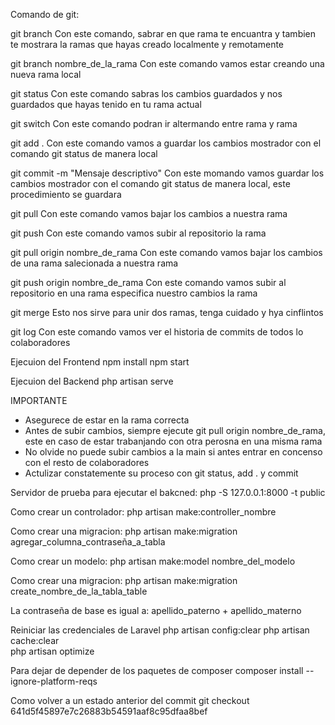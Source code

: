 Comando de git:

git branch
Con este comando, sabrar en que rama te encuantra y tambien te mostrara la ramas que hayas creado localmente y remotamente 

git branch nombre_de_la_rama
Con este comando vamos estar creando una nueva rama local

git status
Con este comando sabras los cambios guardados y nos guardados que hayas tenido en tu rama actual

git switch
Con este comando podran ir altermando entre rama y rama 

git add .
Con este comando vamos a guardar los cambios mostrador con el comando git status de manera local

git commit -m "Mensaje descriptivo"
Con este momando vamos guardar los cambios mostrador con el comando git status de manera local, este procedimiento se guardara 

git pull
Con este comando vamos bajar los cambios a nuestra rama

git push
Con este comando vamos subir al repositorio la rama

git pull origin nombre_de_rama
Con este comando vamos bajar los cambios de una rama salecionada a nuestra rama

git push origin nombre_de_rama
Con este comando vamos subir al repositorio en una rama especifica nuestro cambios la rama

git merge
Esto nos sirve para unir dos ramas, tenga cuidado y hya cinflintos 

git log
Con este comando vamos ver el historia de commits de todos lo colaboradores

Ejecuion del Frontend
npm install
npm start

Ejecuion del Backend
php artisan serve

IMPORTANTE 
- Asegurece de estar en la rama correcta 
- Antes de subir cambios, siempre ejecute git pull origin nombre_de_rama, este en caso de estar trabanjando con otra perosna en una misma rama
- No olvide no puede subir cambios a la main si antes entrar en concenso con el resto de colaboradores 
- Actulizar constatemente su proceso con git status, add . y commit 

Servidor de prueba para ejecutar el bakcned:
php -S 127.0.0.1:8000 -t public

Como crear un controlador:
php artisan make:controller_nombre

Como crear una migracion:
php artisan make:migration agregar_columna_contraseña_a_tabla

Como crear un modelo:
php artisan make:model nombre_del_modelo

Como crear una migracion:
php artisan make:migration create_nombre_de_la_tabla_table

La contraseña de base es igual a:
apellido_paterno + apellido_materno

Reiniciar las credenciales de Laravel 
php artisan config:clear
php artisan cache:clear   
php artisan optimize

Para dejar de depender de los paquetes de composer
composer install --ignore-platform-reqs

Como volver a un estado anterior del commit 
git checkout 641d5f45897e7c26883b54591aaf8c95dfaa8bef   